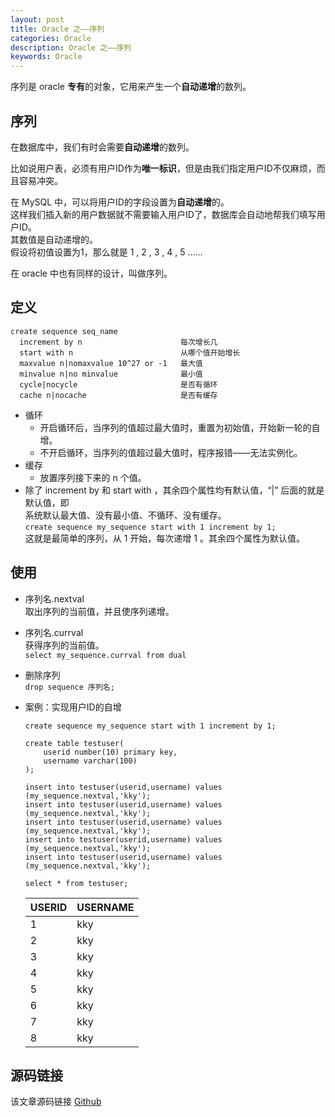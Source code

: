 ```yaml
---
layout: post
title: Oracle 之——序列
categories: Oracle
description: Oracle 之——序列
keywords: Oracle
---
```


序列是 oracle **专有**的对象，它用来产生一个**自动递增**的数列。

## 序列

在数据库中，我们有时会需要**自动递增**的数列。

比如说用户表，必须有用户ID作为**唯一标识**，但是由我们指定用户ID不仅麻烦，而且容易冲突。

在 MySQL 中，可以将用户ID的字段设置为**自动递增**的。<br>
这样我们插入新的用户数据就不需要输入用户ID了，数据库会自动地帮我们填写用户ID。<br>
其数值是自动递增的。<br>
假设将初值设置为1，那么就是 1 , 2 , 3 , 4 , 5 ……

在 oracle 中也有同样的设计，叫做序列。

## 定义

```
create sequence seq_name
  increment by n                      每次增长几
  start with n                        从哪个值开始增长
  maxvalue n|nomaxvalue 10^27 or -1   最大值
  minvalue n|no minvalue              最小值
  cycle|nocycle                       是否有循环
  cache n|nocache                     是否有缓存
```
- 循环
	- 开启循环后，当序列的值超过最大值时，重置为初始值，开始新一轮的自增。
	- 不开启循环，当序列的值超过最大值时，程序报错——无法实例化。
- 缓存
	- 放置序列接下来的 n 个值。
- 除了 increment by 和 start with ，其余四个属性均有默认值，“|” 后面的就是默认值，即<br>
	系统默认最大值、没有最小值、不循环、没有缓存。<br>
	`create sequence my_sequence start with 1 increment by 1;`<br>
	这就是最简单的序列，从 1 开始，每次递增 1 。其余四个属性为默认值。

## 使用
- 序列名.nextval<br>
	取出序列的当前值，并且使序列递增。
- 序列名.currval<br>
	获得序列的当前值。<br>
	`select my_sequence.currval from dual`
- 删除序列<br>
	`drop sequence 序列名;`
- 案例：实现用户ID的自增<br>
	```
	create sequence my_sequence start with 1 increment by 1;
	
	create table testuser(
		userid number(10) primary key,
		username varchar(100)
	);

	insert into testuser(userid,username) values (my_sequence.nextval,'kky');
	insert into testuser(userid,username) values (my_sequence.nextval,'kky');
	insert into testuser(userid,username) values (my_sequence.nextval,'kky');
	insert into testuser(userid,username) values (my_sequence.nextval,'kky');
	insert into testuser(userid,username) values (my_sequence.nextval,'kky');
	
	select * from testuser;
	```
	
	| USERID | USERNAME |
	| ----------- | ----------------- |
	| 1 | kky |
	| 2 | kky |
	| 3 | kky |
	| 4 | kky |
	| 5 | kky |
	| 6 | kky |
	| 7 | kky |
	| 8 | kky |

## 源码链接
该文章源码链接 [Github](url)